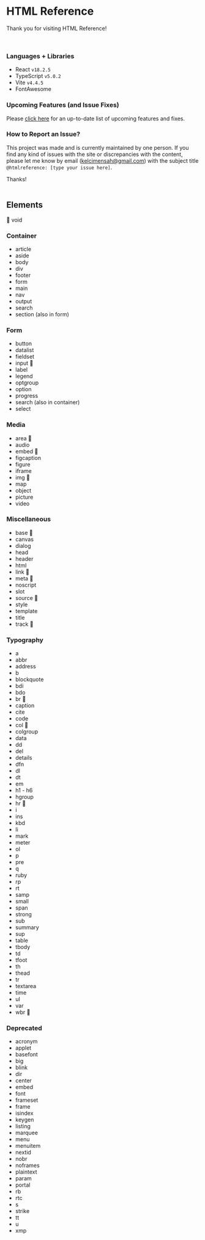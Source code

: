 # HTML Reference
Thank you for visiting HTML Reference!

<br>

### Languages + Libraries
* React `v18.2.5`
* TypeScript `v5.0.2`
* Vite `v4.4.5`
* FontAwesome


### Upcoming Features (and Issue Fixes)
Please [click here](https://kelcisayshello.notion.site/0667e2d701a54363a38e87b5dac46c18?v=6d7fffe0a2294eae829ef47d9113c5d9&pvs=4) for an up-to-date list of upcoming features and fixes.

### How to Report an Issue?
This project was made and is currently maintained by one person. If you find any kind of issues with the site or discrepancies with the content, please let me know by email ([kelcimensah@gmail.com](mailto:kelcimensah@gmail.com)) with the subject title `@htmlreference: [type your issue here]`. 

Thanks!
<br><br>

## Elements
🔵 void
### Container
* article
* aside
* body
* div
* footer
* form
* main
* nav
* output
* search
* section (also in form)
### Form
* button
* datalist
* fieldset
* input 🔵
* label
* legend
* optgroup
* option
* progress
* search (also in container)
* select
### Media
* area 🔵
* audio
* embed 🔵
* figcaption
* figure
* iframe
* img 🔵
* map
* object
* picture
* video
### Miscellaneous
* base 🔵
* canvas
* dialog
* head
* header
* html
* link 🔵
* meta 🔵
* noscript
* slot
* source 🔵
* style
* template
* title
* track 🔵
### Typography
* a
* abbr
* address
* b
* blockquote
* bdi
* bdo
* br 🔵
* caption
* cite
* code
* col 🔵
* colgroup
* data
* dd
* del
* details
* dfn
* dl
* dt
* em
* h1 - h6
* hgroup
* hr 🔵
* i
* ins
* kbd
* li
* mark
* meter
* ol
* p
* pre
* q
* ruby
* rp
* rt
* samp
* small
* span
* strong
* sub
* summary
* sup
* table
* tbody
* td
* tfoot
* th
* thead
* tr
* textarea
* time
* ul
* var
* wbr 🔵
### Deprecated
* acronym
* applet
* basefont
* big
* blink
* dir
* center
* embed
* font
* frameset
* frame
* isindex
* keygen
* listing
* marquee
* menu
* menuitem
* nextid
* nobr
* noframes
* plaintext
* param
* portal
* rb
* rtc
* s
* strike
* tt
* u
* xmp